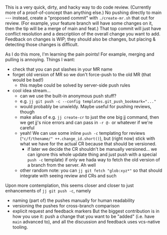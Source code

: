 This is a very quick, dirty, and hacky way to do code review. (Currently more of a proof-of-concept than anything else.) No pushing directly to main --- instead, create a "proposed commit" with `./create-mr.sh` that out for review. (For example, your feature branch will have some changes on it, then the tip will be a merge of main and feat.) That top commit will just have conflict resolution and a descriptiion of the overall change you want to add. Feedback on changes is WIP; they should also be changes, but placing & detecting those changes is difficult.

As I do this more, I'm learning the pain points! For example, merging and pulling is annoying. Things I want:
- check that you can put slashes in your MR name
- forget old version of MR so we don't force-push to the old MR (that would be bad!)
  - this maybe could be solved by server-side push rules
- cool idea stream...
  - can we use the built-in anonymous push stuff?
  - e.g. `jj git push -c --config templates.git_push_bookmark="..."`
  - would probably be unwieldy. Maybe useful for pushing reviews, though
  - make alias of e.g. `jj create-cr` to just the one big jj command, then we get jj's nice errors and can pass in `-r @-` or whatever if we're careful
  - yeah! We can use some inline `push -c` templating for reviews (`"c/f/thename/" ++.change_id.short()`), but (right now) stick with what we have for the actual CR because that should be versioned.
    - if later we decide the CR shouldn't be manually versioned... we can ignore this whole update thing and just push with a special `push -c` template)
      if only we hada way to fetch the old version of a branch from the server. Ah well
  - other random note: you can `jj git fetch "glob:xyz*"` so that should integrate with seeing review and CRs and such

Upon more contemplation, this seems closer and closer to just enhancements of `jj git push -c`, namely
- naming (part of) the pushes manually for human readability
- versioning the pushes for cross-branch comparison
- explicit request and feedback markers
But the biggest contribution is in how you use it: push a change that you want to be "added" (i.e. have `main` advanced to), and all the discussion and feedback uses vcs-native tooling.
